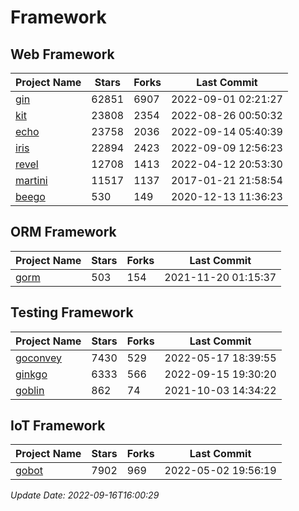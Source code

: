 # Framework

## Web Framework
| Project Name | Stars | Forks | Last Commit |
| ------------ | ----- | ----- | ----------- |
| [gin](https://github.com/gin-gonic/gin) | 62851 | 6907 | 2022-09-01 02:21:27 |
| [kit](https://github.com/go-kit/kit) | 23808 | 2354 | 2022-08-26 00:50:32 |
| [echo](https://github.com/labstack/echo) | 23758 | 2036 | 2022-09-14 05:40:39 |
| [iris](https://github.com/kataras/iris) | 22894 | 2423 | 2022-09-09 12:56:23 |
| [revel](https://github.com/revel/revel) | 12708 | 1413 | 2022-04-12 20:53:30 |
| [martini](https://github.com/go-martini/martini) | 11517 | 1137 | 2017-01-21 21:58:54 |
| [beego](https://github.com/astaxie/beego) | 530 | 149 | 2020-12-13 11:36:23 |

## ORM Framework
| Project Name | Stars | Forks | Last Commit |
| ------------ | ----- | ----- | ----------- |
| [gorm](https://github.com/jinzhu/gorm) | 503 | 154 | 2021-11-20 01:15:37 |

## Testing Framework
| Project Name | Stars | Forks | Last Commit |
| ------------ | ----- | ----- | ----------- |
| [goconvey](https://github.com/smartystreets/goconvey) | 7430 | 529 | 2022-05-17 18:39:55 |
| [ginkgo](https://github.com/onsi/ginkgo) | 6333 | 566 | 2022-09-15 19:30:20 |
| [goblin](https://github.com/franela/goblin) | 862 | 74 | 2021-10-03 14:34:22 |

## IoT Framework
| Project Name | Stars | Forks | Last Commit |
| ------------ | ----- | ----- | ----------- |
| [gobot](https://github.com/hybridgroup/gobot) | 7902 | 969 | 2022-05-02 19:56:19 |

*Update Date: 2022-09-16T16:00:29*